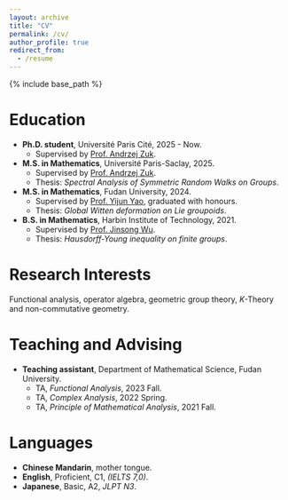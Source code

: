 ```yaml
---
layout: archive
title: "CV"
permalink: /cv/
author_profile: true
redirect_from:
  - /resume
---
```


{% include base_path %}

Education
======
* **Ph.D. student**, Université Paris Cité, 2025 - Now.
  * Supervised by [Prof. Andrzej Zuk](https://webusers.imj-prg.fr/~andrzej.zuk/index.html).
* **M.S. in Mathematics**, Université Paris-Saclay, 2025.
  * Supervised by [Prof. Andrzej Zuk](https://webusers.imj-prg.fr/~andrzej.zuk/index.html).
  * Thesis: *Spectral Analysis of Symmetric Random Walks on Groups*.
* **M.S. in Mathematics**, Fudan University, 2024.
  * Supervised by [Prof. Yijun Yao](https://math.fudan.edu.cn/fa/00/c30607a326144/page.htm), graduated with honours.
  * Thesis: *Global Witten deformation on Lie groupoids*.
* **B.S. in Mathematics**, Harbin Institute of Technology, 2021.
  * Supervised by [Prof. Jinsong Wu](https://www.bimsa.cn/zh-CN/detail/jinsongwu.html). <!-- graduated with honours. -->
  * Thesis: *Hausdorff-Young inequality on finite groups*.

Research Interests
======
Functional analysis, operator algebra, geometric group theory, *K*-Theory and non-commutative geometry.
  
Teaching and Advising
======

* **Teaching assistant**, Department of Mathematical Science, Fudan University.
  * TA, *Functional Analysis*, 2023 Fall.
  * TA, *Complex Analysis*, 2022 Spring.
  * TA, *Principle of Mathematical Analysis*, 2021 Fall.
 
Languages
======
* **Chinese Mandarin**, mother tongue.
* **English**, Proficient, C1, *(IELTS 7,0)*.
* **Japanese**, Basic, A2, *JLPT N3*.
